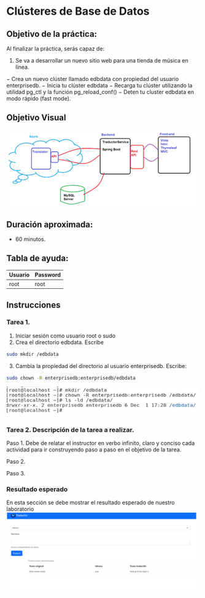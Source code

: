 # Clústeres de Base de Datos

## Objetivo de la práctica:
Al finalizar la práctica, serás capaz de:
1.	Se va a desarrollar un nuevo sitio web para una tienda de música en línea. 

− Crea un nuevo clúster llamado edbdata con propiedad del usuario enterprisedb.
− Inicia tu clúster edbdata 
− Recarga tu clúster utilizando la utilidad pg_ctl y la función pg_reload_conf()
− Deten tu cluster edbdata en modo rápido (fast mode).


## Objetivo Visual 


![diagrama1](../images/img1.png)

## Duración aproximada:
- 60 minutos.

## Tabla de ayuda:

| Usuario | Password | 
| --- | --- | 
| root | root| 
## Instrucciones 

### Tarea 1. 

1.	Iniciar sesión como usuario root o sudo
2.	Crea el directorio edbdata. Escribe  

```bash
sudo mkdir /edbdata  
```
3.	Cambia la propiedad del directorio al usuario enterprisedb. Escribe:

```bash
sudo chown -R enterprisedb:enterprisedb/edbdata   
```
 <img src="../images/04/01.jpg" width="500" >


### Tarea 2. Descripción de la tarea a realizar.
Paso 1. Debe de relatar el instructor en verbo infinito, claro y conciso cada actividad para ir construyendo paso a paso en el objetivo de la tarea.

Paso 2. <!-- Añadir instrucción -->

Paso 3. <!-- Añadir instrucción -->

### Resultado esperado
En esta sección se debe mostrar el resultado esperado de nuestro laboratorio
![imagen resultado](../images/img3.png)
